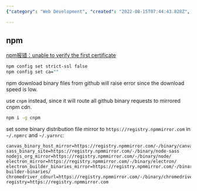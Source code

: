 ```yaml
---
{"category": "Web Development", "created": "2022-08-15T07:44:43.828Z", "date": "2022-08-15 07:44:43", "description": "This article addresses the issue of slow download speeds caused by self-signed certificates in language-specific package managers like npm and yarn. It proposes solutions such as using cnpm, a version of the npm command-line interface that uses a different registry, and configuring binary distribution file mirrors to improve performance.", "modified": "2022-08-18T07:40:04.301Z", "tags": ["package manager", "self-signed certificate", "system manage"], "title": "issues related to fastgithub and other self-signed certificates in language-specific package managers"}

---
```


## npm

[npm报错：unable to verify the first certificate](https://blog.csdn.net/fclwd/article/details/79894251)

```bash
npm config set strict-ssl false
npm config set ca=""

```

npm download binary files from github will raise error since the download speed is low.

use `cnpm` instead, since it will route all github binary requests to mirrored cnpm cdn.

```bash
npm i -g cnpm

```

set some binary distribution file mirror to `https://registry.npmmirror.com` in `~/.npmrc` and `~/.yarnrc`:

```config
canvas_binary_host_mirror=https://registry.npmmirror.com/-/binary/canvas/
sass_binary_site=https://registry.npmmirror.com/-/binary/node-sass
nodejs_org_mirror=https://registry.npmmirror.com/-/binary/node/
electron_mirror=https://registry.npmmirror.com/-/binary/electron/
electron_builder_binaries_mirror=https://registry.npmmirror.com/-/binary/electron-builder-binaries/
chromedriver_cdnurl=https://registry.npmmirror.com/-/binary/chromedriver/
registry=https://registry.npmmirror.com

```
